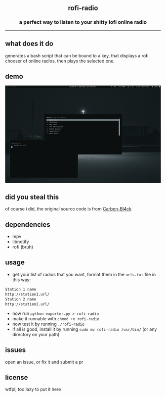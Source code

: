 ## <center>rofi-radio
### <center>a perfect way to listen to your shitty lofi online radio 
---
## what does it do
generates a bash script that can be bound to a key, that displays a rofi chooser of online radios, then plays the selected one.

## demo
![demo][demo_img]

## did you steal this
of course i did, the original source code is from
[Carbon-Bl4ck][original_repo]

## dependencies
- mpv
- libnotify
- rofi (bruh)

## usage
- get your list of radios that you want, format them in the `urls.txt` file in this way:
```
Station 1 name
http://station1.url/
Station 2 name
http://station2.url/
```

- now run `python exporter.py > rofi-radio`
- make it runnable with `chmod +x rofi-radio`
- now test it by running `./rofi-radio`
- if all is good, install it by running `sudo mv rofi-radio /usr/bin/` (or any directory on your path)

## issues
open an issue, or fix it and submit a pr

## license
wtfpl, too lazy to put it here

[original_repo]: https://github.com/Carbon-Bl4ck/Rofi-Beats
[demo_img]: demo.png